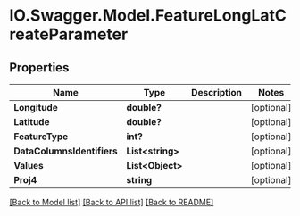 # IO.Swagger.Model.FeatureLongLatCreateParameter
## Properties

Name | Type | Description | Notes
------------ | ------------- | ------------- | -------------
**Longitude** | **double?** |  | [optional] 
**Latitude** | **double?** |  | [optional] 
**FeatureType** | **int?** |  | [optional] 
**DataColumnsIdentifiers** | **List&lt;string&gt;** |  | [optional] 
**Values** | **List&lt;Object&gt;** |  | [optional] 
**Proj4** | **string** |  | [optional] 

[[Back to Model list]](../README.md#documentation-for-models) [[Back to API list]](../README.md#documentation-for-api-endpoints) [[Back to README]](../README.md)

